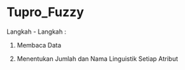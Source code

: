 # Tupro_Fuzzy

Langkah - Langkah :

1) Membaca Data

2) Menentukan Jumlah dan Nama Linguistik Setiap Atribut